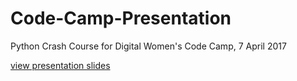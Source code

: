 # Code-Camp-Presentation
Python Crash Course for Digital Women's Code Camp, 7 April 2017

[view presentation slides](https://docs.google.com/presentation/d/1U5-O8XVH30dYHwCldMc2auYqhPY4h_aHST12xQ3TntY/edit?usp=sharing)
